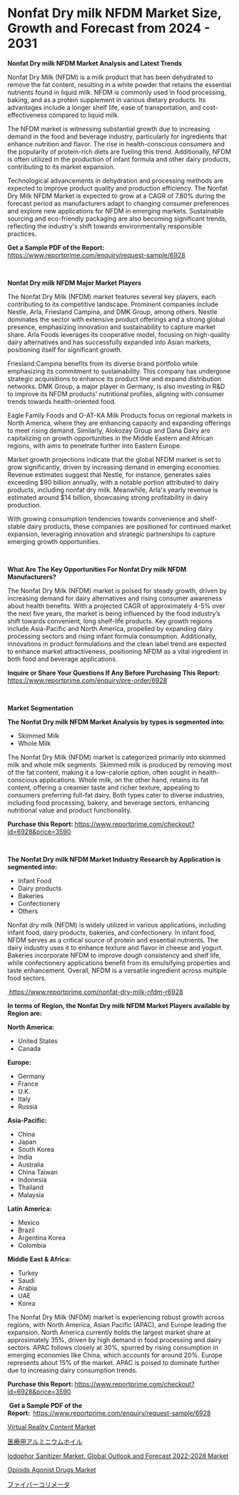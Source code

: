 <p><h1>Nonfat Dry milk NFDM Market Size, Growth and Forecast from 2024 - 2031</h1></p><p><strong>Nonfat Dry milk NFDM Market Analysis and Latest Trends</strong></p>
<p><p>Nonfat Dry Milk (NFDM) is a milk product that has been dehydrated to remove the fat content, resulting in a white powder that retains the essential nutrients found in liquid milk. NFDM is commonly used in food processing, baking, and as a protein supplement in various dietary products. Its advantages include a longer shelf life, ease of transportation, and cost-effectiveness compared to liquid milk.</p><p>The NFDM market is witnessing substantial growth due to increasing demand in the food and beverage industry, particularly for ingredients that enhance nutrition and flavor. The rise in health-conscious consumers and the popularity of protein-rich diets are fueling this trend. Additionally, NFDM is often utilized in the production of infant formula and other dairy products, contributing to its market expansion.</p><p>Technological advancements in dehydration and processing methods are expected to improve product quality and production efficiency. The Nonfat Dry Milk NFDM Market is expected to grow at a CAGR of 7.80% during the forecast period as manufacturers adapt to changing consumer preferences and explore new applications for NFDM in emerging markets. Sustainable sourcing and eco-friendly packaging are also becoming significant trends, reflecting the industry's shift towards environmentally responsible practices.</p></p>
<p><strong>Get a Sample PDF of the Report:&nbsp;</strong> <a href="https://www.reportprime.com/enquiry/request-sample/6928">https://www.reportprime.com/enquiry/request-sample/6928</a></p>
<p>&nbsp;</p>
<p><strong>Nonfat Dry milk NFDM Major Market Players</strong></p>
<p><p>The Nonfat Dry Milk (NFDM) market features several key players, each contributing to its competitive landscape. Prominent companies include Nestle, Arla, Friesland Campina, and DMK Group, among others. Nestle dominates the sector with extensive product offerings and a strong global presence, emphasizing innovation and sustainability to capture market share. Arla Foods leverages its cooperative model, focusing on high-quality dairy alternatives and has successfully expanded into Asian markets, positioning itself for significant growth.</p><p>Friesland Campina benefits from its diverse brand portfolio while emphasizing its commitment to sustainability. This company has undergone strategic acquisitions to enhance its product line and expand distribution networks. DMK Group, a major player in Germany, is also investing in R&D to improve its NFDM products' nutritional profiles, aligning with consumer trends towards health-oriented food.</p><p>Eagle Family Foods and O-AT-KA Milk Products focus on regional markets in North America, where they are enhancing capacity and expanding offerings to meet rising demand. Similarly, Alokozay Group and Dana Dairy are capitalizing on growth opportunities in the Middle Eastern and African regions, with aims to penetrate further into Eastern Europe.</p><p>Market growth projections indicate that the global NFDM market is set to grow significantly, driven by increasing demand in emerging economies. Revenue estimates suggest that Nestle, for instance, generates sales exceeding $90 billion annually, with a notable portion attributed to dairy products, including nonfat dry milk. Meanwhile, Arla's yearly revenue is estimated around $14 billion, showcasing strong profitability in dairy production.</p><p>With growing consumption tendencies towards convenience and shelf-stable dairy products, these companies are positioned for continued market expansion, leveraging innovation and strategic partnerships to capture emerging growth opportunities.</p></p>
<p>&nbsp;</p>
<p><strong>What Are The Key Opportunities For Nonfat Dry milk NFDM Manufacturers?</strong></p>
<p><p>The Nonfat Dry Milk (NFDM) market is poised for steady growth, driven by increasing demand for dairy alternatives and rising consumer awareness about health benefits. With a projected CAGR of approximately 4-5% over the next five years, the market is being influenced by the food industry’s shift towards convenient, long shelf-life products. Key growth regions include Asia-Pacific and North America, propelled by expanding dairy processing sectors and rising infant formula consumption. Additionally, innovations in product formulations and the clean label trend are expected to enhance market attractiveness, positioning NFDM as a vital ingredient in both food and beverage applications.</p></p>
<p><strong>Inquire or Share Your Questions If Any Before Purchasing This Report:</strong> <a href="https://www.reportprime.com/enquiry/pre-order/6928">https://www.reportprime.com/enquiry/pre-order/6928</a></p>
<p>&nbsp;</p>
<p><strong>Market Segmentation</strong></p>
<p><strong>The Nonfat Dry milk NFDM Market Analysis by types is segmented into:</strong></p>
<p><ul><li>Skimmed Milk</li><li>Whole Milk</li></ul></p>
<p><p>The Nonfat Dry Milk (NFDM) market is categorized primarily into skimmed milk and whole milk segments. Skimmed milk is produced by removing most of the fat content, making it a low-calorie option, often sought in health-conscious applications. Whole milk, on the other hand, retains its fat content, offering a creamier taste and richer texture, appealing to consumers preferring full-fat dairy. Both types cater to diverse industries, including food processing, bakery, and beverage sectors, enhancing nutritional value and product functionality.</p></p>
<p><strong>Purchase this Report:&nbsp;</strong><a href="https://www.reportprime.com/checkout?id=6928&price=3590">https://www.reportprime.com/checkout?id=6928&price=3590</a></p>
<p>&nbsp;</p>
<p><strong>The Nonfat Dry milk NFDM Market Industry Research by Application is segmented into:</strong></p>
<p><ul><li>Infant Food</li><li>Dairy products</li><li>Bakeries</li><li>Confectionery</li><li>Others</li></ul></p>
<p><p>Nonfat dry milk (NFDM) is widely utilized in various applications, including infant food, dairy products, bakeries, and confectionery. In infant food, NFDM serves as a critical source of protein and essential nutrients. The dairy industry uses it to enhance texture and flavor in cheese and yogurt. Bakeries incorporate NFDM to improve dough consistency and shelf life, while confectionery applications benefit from its emulsifying properties and taste enhancement. Overall, NFDM is a versatile ingredient across multiple food sectors.</p></p>
<p><a href="https://www.reportprime.com/nonfat-dry-milk-nfdm-r6928">&nbsp;https://www.reportprime.com/nonfat-dry-milk-nfdm-r6928</a></p>
<p><strong>In terms of Region, the Nonfat Dry milk NFDM Market Players available by Region are:</strong></p>
<p>
    <p> <strong> North America: </strong>
        <ul>
            <li>United States</li>
            <li>Canada</li>
        </ul>
        </p> 
    <p> <strong> Europe: </strong>
        <ul>
            <li>Germany</li>
            <li>France</li>
            <li>U.K.</li>
            <li>Italy</li>
            <li>Russia</li>
        </ul>
        </p> 
    <p> <strong> Asia-Pacific: </strong>
        <ul>
            <li>China</li>
            <li>Japan</li>
            <li>South Korea</li>
            <li>India</li>
            <li>Australia</li>
            <li>China Taiwan</li>
            <li>Indonesia</li>
            <li>Thailand</li>
            <li>Malaysia</li>
        </ul>
        </p> 
    <p> <strong> Latin America: </strong>
        <ul>
            <li>Mexico</li>
            <li>Brazil</li>
            <li>Argentina Korea</li>
            <li>Colombia</li>
        </ul>
        </p> 
    <p> <strong> Middle East & Africa: </strong>
        <ul>
            <li>Turkey</li>
            <li>Saudi</li>
            <li>Arabia</li>
            <li>UAE</li>
            <li>Korea</li>
        </ul>
    </p>
    </p>
<p><p>The Nonfat Dry Milk (NFDM) market is experiencing robust growth across regions, with North America, Asian Pacific (APAC), and Europe leading the expansion. North America currently holds the largest market share at approximately 35%, driven by high demand in food processing and dairy sectors. APAC follows closely at 30%, spurred by rising consumption in emerging economies like China, which accounts for around 20%. Europe represents about 15% of the market. APAC is poised to dominate further due to increasing dairy consumption trends.</p></p>
<p><strong>Purchase this Report: </strong><a href="https://www.reportprime.com/checkout?id=6928&price=3590">https://www.reportprime.com/checkout?id=6928&price=3590</a></p>
<p>&nbsp;<strong>Get a Sample PDF of the Report:&nbsp;&nbsp;</strong><a href="https://www.reportprime.com/enquiry/request-sample/6928">https://www.reportprime.com/enquiry/request-sample/6928</a></p>
<p><strong></strong></p>
<p><p><a href="https://www.linkedin.com/pulse/virtual-reality-content-market-size-growth-trends-statistics-lyyfc?trackingId=diXB99oiS86OBaplRsYLUg%3D%3D">Virtual Reality Content Market</a></p><p><a href="https://medium.com/@melliestracke2023/medical-aluminum-foil-market-%E3%81%AF-%E3%82%B3%E3%82%B9%E3%83%88%E7%AE%A1%E7%90%86%E3%81%A8%E5%8A%B9%E7%8E%87%E5%90%91%E4%B8%8A%E3%82%92%E5%84%AA%E5%85%88%E3%81%97%E3%81%BE%E3%81%99-%E3%81%95%E3%82%89%E3%81%AB-%E5%A0%B1%E5%91%8A%E6%9B%B8%E3%81%AF%E5%B8%82%E5%A0%B4%E3%81%AE%E9%9C%80%E8%A6%81%E9%9D%A2%E3%81%A8%E4%BE%9B%E7%B5%A6%E9%9D%A2%E3%81%AE%E4%B8%A1%E6%96%B9%E3%82%92%E3%82%AB%E3%83%90%E3%83%BC%E3%81%97%E3%81%A6%E3%81%84%E3%81%BE%E3%81%99-medical-aluminum-0ebb0610174a">医療用アルミニウムホイル</a></p><p><a href="https://medium.com/@caseywiza1946/booming-iodophor-sanitizer-market-global-outlook-and-forecast-2022-2028-market-sector-market-94be9fe73906">Iodophor Sanitizer Market, Global Outlook and Forecast 2022-2028 Market</a></p><p><a href="https://issuu.com/reportprime-2/docs/opioids-agonist-drugs-market-size-2_db1676de4d1116">Opioids Agonist Drugs Market</a></p><p><a href="https://medium.com/@melliestracke2023/fiber-collimators-market-%E3%81%AF-%E3%82%B3%E3%82%B9%E3%83%88%E7%AE%A1%E7%90%86%E3%81%A8%E5%8A%B9%E7%8E%87%E5%90%91%E4%B8%8A%E3%82%92%E5%84%AA%E5%85%88%E3%81%97%E3%81%BE%E3%81%99-%E3%81%95%E3%82%89%E3%81%AB-%E5%A0%B1%E5%91%8A%E6%9B%B8%E3%81%AF%E5%B8%82%E5%A0%B4%E3%81%AE%E9%9C%80%E8%A6%81%E9%9D%A2%E3%81%A8%E4%BE%9B%E7%B5%A6%E9%9D%A2%E3%81%AE%E4%B8%A1%E6%96%B9%E3%82%92%E3%82%AB%E3%83%90%E3%83%BC%E3%81%97%E3%81%A6%E3%81%84%E3%81%BE%E3%81%99-fiber-collimators-%E5%B8%82%E5%A0%B4%E3%81%AF-e5e7b1a7bf1d">ファイバーコリメータ</a></p></p>